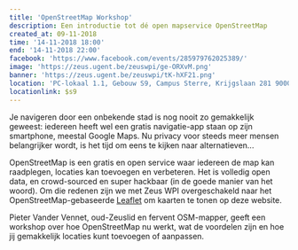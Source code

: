 ```yaml
---
title: 'OpenStreetMap Workshop'
description: Een introductie tot dé open mapservice OpenStreetMap
created_at: 09-11-2018
time: '14-11-2018 18:00'
end: '14-11-2018 22:00'
facebook: 'https://www.facebook.com/events/285979762025389/'
image: 'https://zeus.ugent.be/zeuswpi/ge-ORXvM.png'
banner: 'https://zeus.ugent.be/zeuswpi/tK-hXF21.png'
location: 'PC-lokaal 1.1, Gebouw S9, Campus Sterre, Krijgslaan 281 9000 Gent'
locationlink: $s9
---
```


Je navigeren door een onbekende stad is nog nooit zo gemakkelijk geweest: iedereen
heeft wel een gratis navigatie-app staan op zijn smartphone, meestal Google Maps.
Nu privacy voor steeds meer mensen belangrijker wordt, is het tijd om eens te kijken naar alternatieven...

OpenStreetMap is een gratis en open service waar iedereen de map kan raadplegen, locaties kan toevoegen en verbeteren.
Het is volledig open data, en crowd-sourced en super hackbaar (in de goede manier van het woord). Om die redenen zijn we met Zeus WPI overgeschakeld naar het OpenStreetMap-gebaseerde [Leaflet](https://leafletjs.com/) om kaarten te tonen op deze website.

Pieter Vander Vennet, oud-Zeuslid en fervent OSM-mapper, geeft een workshop over hoe OpenStreetMap nu werkt, wat de voordelen zijn en hoe jij gemakkelijk locaties kunt toevoegen of aanpassen.
